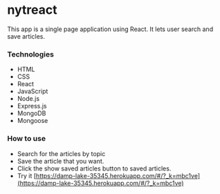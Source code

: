 # nytreact
This app is a single page application using React. It lets user search and save articles.

### Technologies
* HTML
* CSS
* React
* JavaScript
* Node.js
* Express.js
* MongoDB
* Mongoose

### How to use
* Search for the articles by topic
* Save the article that you want.
* Click the show saved articles button to saved articles.
* Try it [https://damp-lake-35345.herokuapp.com/#/?_k=mbc1ve](https://damp-lake-35345.herokuapp.com/#/?_k=mbc1ve)

